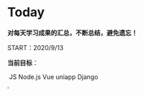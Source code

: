 # Today

**对每天学习成果的汇总，不断总结，避免遗忘！**



START：2020/9/13



**当前目标**：

​					JS  Node.js Vue uniapp Django 





<img src="https://files.catbox.moe/ugnb60.jpg" style="zoom: 25%;" />